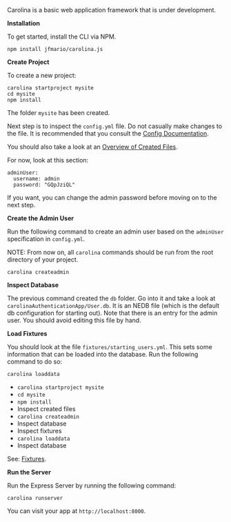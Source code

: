 
Carolina is a basic web application framework that is under development.

**Installation**

To get started, install the CLI via NPM.

```
npm install jfmario/carolina.js
```

**Create Project**

To create a new project:

```
carolina startproject mysite
cd mysite
npm install
```

The folder `mysite` has been created.

Next step is to inspect the `config.yml` file. Do not casually make changes to
the file. It is recommended that you consult the
[Config Documentation](topics/CONFIG.md).

You should also take a look at an [Overview of Created Files](CREATED.md).

For now, look at this section:

```
adminUser:
  username: admin
  password: "GQpJziQL"
```

If you want, you can change the admin password before moving on to the next step.

**Create the Admin User**

Run the following command to create an admin user based on the `adminUser`
specification in `config.yml`.

NOTE: From now on, all `carolina` commands should be run from the root
directory of your project.

```
carolina createadmin
```

**Inspect Database**

The previous command created the `db` folder. Go into it and take a look at
`carolinaAuthenticationApp/User.db`. It is an NEDB file (which is the default
db configuration for starting out). Note that there is an entry for the admin
user. You should avoid editing this file by hand.

**Load Fixtures**

You should look at the file `fixtures/starting_users.yml`. This sets some
information that can be loaded into the database. Run the following command
to do so:

`carolina loaddata`


<!--here-->

* `carolina startproject mysite`
* `cd mysite`
* `npm install`
* Inspect created files
* `carolina createadmin`
* Inspect database
* Inspect fixtures
* `carolina loaddata`
* Inspect database

See: [Fixtures](FIXTURES.md). <!--NEEDED-->

**Run the Server**

Run the Express Server by running the following command:

```
carolina runserver
```

You can visit your app at `http://localhost:8000`.
